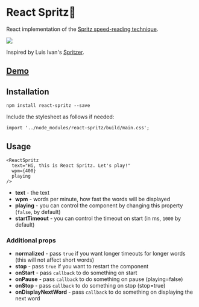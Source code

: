 # React Spritz🍷
React implementation of the [Spritz speed-reading technique](http://spritzinc.com/the-science).

![](https://raw.githubusercontent.com/vicrazumov/React.Spritz/master/media/sample.gif)

Inspired by Luis Ivan's [Spritzer](https://github.com/luisivan/spritzer).

## **[Demo](https://vicrazumov.com)**

## Installation
```
npm install react-spritz --save
```

Include the stylesheet as follows if needed:
```
import '../node_modules/react-spritz/build/main.css';
```
## Usage
```
<ReactSpritz
  text="Hi, this is React Spritz. Let's play!"
  wpm={400}
  playing
/>
```

* **text** - the text
* **wpm** - words per minute, how fast the words will be displayed
* **playing** - you can control the component by changing this property (```false```, by default)
* **startTimeout** - you can control the timeout on start (in ms, ```1000``` by default)

### Additional props

* **normalized** - pass ```true``` if you want longer timeouts for longer words (this will not affect short words)
* **stop** - pass ```true``` if you want to restart the component
* **onStart** - pass ```callback``` to do something on start
* **onPause** - pass ```callback``` to do something on pause (playing=false)
* **onStop** - pass ```callback``` to do something on stop (stop=true)
* **onDisplayNextWord** - pass ```callback``` to do something on displaying the next word
